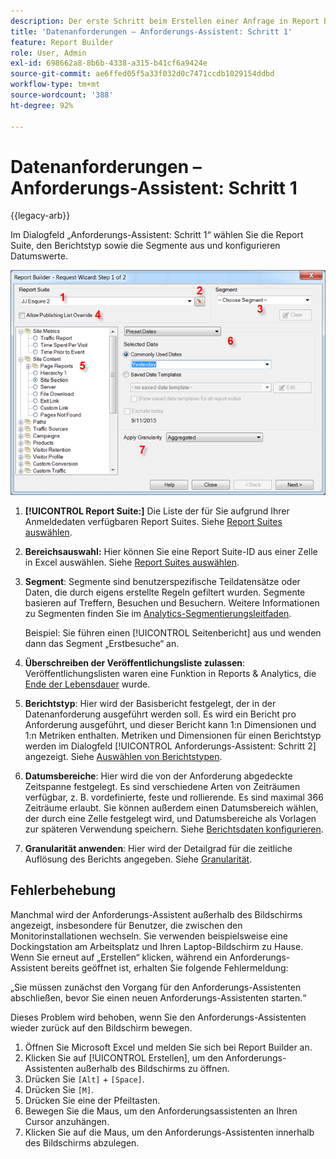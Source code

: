 ```yaml
---
description: Der erste Schritt beim Erstellen einer Anfrage in Report Builder.
title: 'Datenanforderungen – Anforderungs-Assistent: Schritt 1'
feature: Report Builder
role: User, Admin
exl-id: 698662a8-8b6b-4338-a315-b41cf6a9424e
source-git-commit: ae6ffed05f5a33f032d0c7471ccdb1029154ddbd
workflow-type: tm+mt
source-wordcount: '388'
ht-degree: 92%

---
```


# Datenanforderungen – Anforderungs-Assistent: Schritt 1

{{legacy-arb}}

Im Dialogfeld „Anforderungs-Assistent: Schritt 1“ wählen Sie die Report Suite, den Berichtstyp sowie die Segmente aus und konfigurieren Datumswerte.

![Screenshot mit dem Anforderungs-Assistenten: Schritt 1 Formular.](assets/rw1_overview.png)

1. **[!UICONTROL Report Suite:]** Die Liste der für Sie aufgrund Ihrer Anmeldedaten verfügbaren Report Suites. Siehe [Report Suites auswählen](/help/analyze/legacy-report-builder/data-requests/selecting-report-suites/t-select-report-suites.md).

1. **Bereichsauswahl:** Hier können Sie eine Report Suite-ID aus einer Zelle in Excel auswählen. Siehe [Report Suites auswählen](/help/analyze/legacy-report-builder/data-requests/selecting-report-suites/t-select-report-suites.md).

1. **Segment**: Segmente sind benutzerspezifische Teildatensätze oder Daten, die durch eigens erstellte Regeln gefiltert wurden. Segmente basieren auf Treffern, Besuchen und Besuchern. Weitere Informationen zu Segmenten finden Sie im [Analytics-Segmentierungsleitfaden](https://experienceleague.adobe.com/docs/analytics/components/segmentation/seg-home.html?lang=de).

   Beispiel: Sie führen einen [!UICONTROL Seitenbericht] aus und wenden dann das Segment „Erstbesuche“ an.

1. **Überschreiben der Veröffentlichungsliste zulassen**: Veröffentlichungslisten waren eine Funktion in Reports &amp; Analytics, die [Ende der Lebensdauer](https://new.express.adobe.com/webpage/WFCyq7w8kijmB?) wurde.

1. **Berichtstyp**: Hier wird der Basisbericht festgelegt, der in der Datenanforderung ausgeführt werden soll. Es wird ein Bericht pro Anforderung ausgeführt, und dieser Bericht kann 1:n Dimensionen und 1:n Metriken enthalten. Metriken und Dimensionen für einen Berichtstyp werden im Dialogfeld [!UICONTROL Anforderungs-Assistent: Schritt 2] angezeigt. Siehe [Auswählen von Berichtstypen](/help/analyze/legacy-report-builder/data-requests/c-report-types/select-report-types.md).

1. **Datumsbereiche**: Hier wird die von der Anforderung abgedeckte Zeitspanne festgelegt. Es sind verschiedene Arten von Zeiträumen verfügbar, z. B. vordefinierte, feste und rollierende. Es sind maximal 366 Zeiträume erlaubt. Sie können außerdem einen Datumsbereich wählen, der durch eine Zelle festgelegt wird, und Datumsbereiche als Vorlagen zur späteren Verwendung speichern.  Siehe [Berichtsdaten konfigurieren](/help/analyze/legacy-report-builder/data-requests/configuring-report-dates/custom-calendar.md).

1. **Granularität anwenden**: Hier wird der Detailgrad für die zeitliche Auflösung des Berichts angegeben. Siehe [Granularität](/help/analyze/legacy-report-builder/data-requests/configuring-report-dates/granularity.md).

## Fehlerbehebung

Manchmal wird der Anforderungs-Assistent außerhalb des Bildschirms angezeigt, insbesondere für Benutzer, die zwischen den Monitorinstallationen wechseln. Sie verwenden beispielsweise eine Dockingstation am Arbeitsplatz und Ihren Laptop-Bildschirm zu Hause. Wenn Sie erneut auf „Erstellen“ klicken, während ein Anforderungs-Assistent bereits geöffnet ist, erhalten Sie folgende Fehlermeldung:

„Sie müssen zunächst den Vorgang für den Anforderungs-Assistenten abschließen, bevor Sie einen neuen Anforderungs-Assistenten starten.“

Dieses Problem wird behoben, wenn Sie den Anforderungs-Assistenten wieder zurück auf den Bildschirm bewegen.

1. Öffnen Sie Microsoft Excel und melden Sie sich bei Report Builder an.
2. Klicken Sie auf [!UICONTROL Erstellen], um den Anforderungs-Assistenten außerhalb des Bildschirms zu öffnen.
3. Drücken Sie `[Alt]` + `[Space]`.
4. Drücken Sie `[M]`.
5. Drücken Sie eine der Pfeiltasten.
6. Bewegen Sie die Maus, um den Anforderungsassistenten an Ihren Cursor anzuhängen.
7. Klicken Sie auf die Maus, um den Anforderungs-Assistenten innerhalb des Bildschirms abzulegen.
